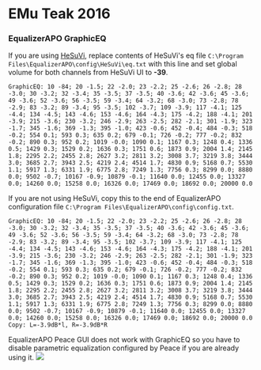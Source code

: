 # EMu Teak 2016
### EqualizerAPO GraphicEQ
If you are using [HeSuVi](https://sourceforge.net/projects/hesuvi/), replace contents of HeSuVi's eq file `C:\Program Files\EqualizerAPO\config\HeSuVi\eq.txt` with this line and set global volume for both channels from HeSuVi UI to **-39**.
```
GraphicEQ: 10 -84; 20 -1.5; 22 -2.0; 23 -2.2; 25 -2.6; 26 -2.8; 28 -3.0; 30 -3.2; 32 -3.4; 35 -3.5; 37 -3.5; 40 -3.6; 42 -3.6; 45 -3.6; 49 -3.6; 52 -3.6; 56 -3.5; 59 -3.4; 64 -3.2; 68 -3.0; 73 -2.8; 78 -2.9; 83 -3.2; 89 -3.4; 95 -3.5; 102 -3.7; 109 -3.9; 117 -4.1; 125 -4.4; 134 -4.5; 143 -4.6; 153 -4.6; 164 -4.3; 175 -4.2; 188 -4.1; 201 -3.9; 215 -3.6; 230 -3.2; 246 -2.9; 263 -2.5; 282 -2.1; 301 -1.9; 323 -1.7; 345 -1.6; 369 -1.3; 395 -1.0; 423 -0.6; 452 -0.4; 484 -0.3; 518 -0.2; 554 0.1; 593 0.3; 635 0.2; 679 -0.1; 726 -0.2; 777 -0.2; 832 -0.2; 890 0.3; 952 0.2; 1019 -0.0; 1090 0.1; 1167 0.3; 1248 0.4; 1336 0.5; 1429 0.3; 1529 0.2; 1636 0.3; 1751 0.6; 1873 0.9; 2004 1.4; 2145 1.8; 2295 2.2; 2455 2.8; 2627 3.2; 2811 3.2; 3008 3.7; 3219 3.8; 3444 3.0; 3685 2.7; 3943 2.5; 4219 2.4; 4514 1.7; 4830 0.9; 5168 0.7; 5530 1.1; 5917 1.3; 6331 1.9; 6775 2.8; 7249 1.3; 7756 0.3; 8299 0.0; 8880 0.0; 9502 -0.7; 10167 -0.9; 10879 -0.1; 11640 0.0; 12455 0.0; 13327 0.0; 14260 0.0; 15258 0.0; 16326 0.0; 17469 0.0; 18692 0.0; 20000 0.0
```
If you are not using HeSuVi, copy this to the end of EqualizerAPO configuration file `C:\Program Files\EqualizerAPO\config\config.txt`.
```
GraphicEQ: 10 -84; 20 -1.5; 22 -2.0; 23 -2.2; 25 -2.6; 26 -2.8; 28 -3.0; 30 -3.2; 32 -3.4; 35 -3.5; 37 -3.5; 40 -3.6; 42 -3.6; 45 -3.6; 49 -3.6; 52 -3.6; 56 -3.5; 59 -3.4; 64 -3.2; 68 -3.0; 73 -2.8; 78 -2.9; 83 -3.2; 89 -3.4; 95 -3.5; 102 -3.7; 109 -3.9; 117 -4.1; 125 -4.4; 134 -4.5; 143 -4.6; 153 -4.6; 164 -4.3; 175 -4.2; 188 -4.1; 201 -3.9; 215 -3.6; 230 -3.2; 246 -2.9; 263 -2.5; 282 -2.1; 301 -1.9; 323 -1.7; 345 -1.6; 369 -1.3; 395 -1.0; 423 -0.6; 452 -0.4; 484 -0.3; 518 -0.2; 554 0.1; 593 0.3; 635 0.2; 679 -0.1; 726 -0.2; 777 -0.2; 832 -0.2; 890 0.3; 952 0.2; 1019 -0.0; 1090 0.1; 1167 0.3; 1248 0.4; 1336 0.5; 1429 0.3; 1529 0.2; 1636 0.3; 1751 0.6; 1873 0.9; 2004 1.4; 2145 1.8; 2295 2.2; 2455 2.8; 2627 3.2; 2811 3.2; 3008 3.7; 3219 3.8; 3444 3.0; 3685 2.7; 3943 2.5; 4219 2.4; 4514 1.7; 4830 0.9; 5168 0.7; 5530 1.1; 5917 1.3; 6331 1.9; 6775 2.8; 7249 1.3; 7756 0.3; 8299 0.0; 8880 0.0; 9502 -0.7; 10167 -0.9; 10879 -0.1; 11640 0.0; 12455 0.0; 13327 0.0; 14260 0.0; 15258 0.0; 16326 0.0; 17469 0.0; 18692 0.0; 20000 0.0
Copy: L=-3.9dB*l, R=-3.9dB*R
```
EqualizerAPO Peace GUI does not work with GraphicEQ so you have to disable parametric equalization configured by Peace if you are already using it.
![](https://raw.githubusercontent.com/jaakkopasanen/AutoEq/master/results/SBAF-Serious/innerfidelity/onear/EMu%20Teak%202016/EMu%20Teak%202016.png)
